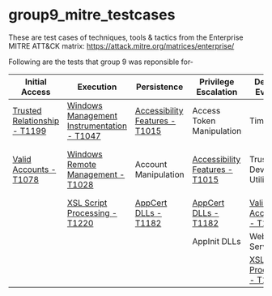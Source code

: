# group9_mitre_testcases

These are test cases of techniques, tools & tactics from the Enterprise MITRE ATT&CK matrix: https://attack.mitre.org/matrices/enterprise/

Following are the tests that group 9 was reponsible for-

| Initial Access | Execution | Persistence | Privilege Escalation | Defense Evasion | Credential Access | Discovery | Lateral Movement | Collection | Exfiltration | Command and Control | 
| ------------- | ------------- | ------------- | ------------- | ------------- | ------------- | ------------- | ------------- | ------------- | ------------- | ------------- |
| [Trusted Relationship - T1199](./Initial%20Access/Trusted%20Relationship%20-%20T1199) | [Windows Management Instrumentation - T1047](./Execution/Windows%20Management%20Instrumentation%20-%20T1047) | [Accessibility Features - T1015](./Persistence/Accessibility%20Features%20-%20T1015) | Access Token Manipulation | Timestomp | Private Keys | Account Discovery | Windows Remote Management | Audio Capture | Scheduled Transfer | Standard Cryptographic Protocol |
| [Valid Accounts - T1078](./Initial%20Access/Valid%20Accounts%20-%20T1078) | [Windows Remote Management - T1028](./Execution/Windows%20Remote%20Management%20-%20T1028) | Account Manipulation | [Accessibility Features - T1015](./Privilege%20Escalation/Accessibility%20Features%20-%20T1015) | Trusted Developer Utilities | | Application Window Discovery | | Automated Collection | | Standard Non-Application Layer Protocol |
| | [XSL Script Processing - T1220](./Execution/XSL%20Script%20Processing%20-%20T1220) | [AppCert DLLs - T1182](./Persistence/AppCert%20DLLs%20-%20T1182) | [AppCert DLLs - T1182](./Privilege%20Escalation/AppCert%20DLLs%20-%20T1182) | [Valid Accounts - T1078](./Defense%20Evasion/Valid%20Accounts%20-%20T1078) | | Browser Bookmark Discovery | | | | |				
| | | | AppInit DLLs | Web Service | | | | | | |
| | | | | [XSL Script Processing - T1220](./Defense%20Evasion/XSL%20Script%20Processing%20-%20T1220) | | | | | | |						
